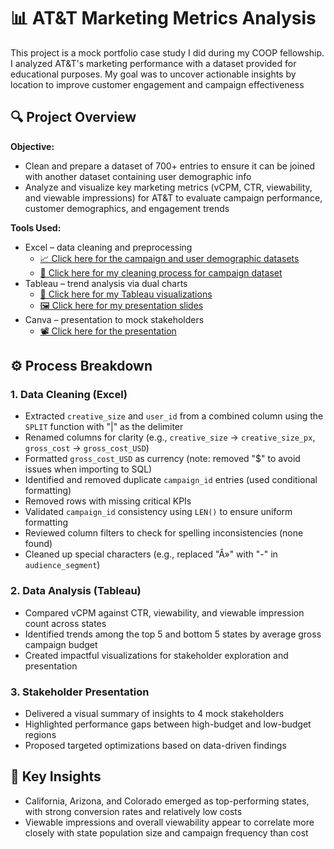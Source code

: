 # 📊 AT&T Marketing Metrics Analysis

This project is a mock portfolio case study I did during my COOP fellowship. I analyzed AT&T's marketing performance with a dataset provided for educational purposes. My goal was to uncover actionable insights by location to improve customer engagement and campaign effectiveness

## 🔍 Project Overview

**Objective:**  
- Clean and prepare a dataset of 700+ entries to ensure it can be joined with another dataset containing user demographic info
- Analyze and visualize key marketing metrics (vCPM, CTR, viewability, and viewable impressions) for AT&T to evaluate campaign performance, customer demographics, and engagement trends

**Tools Used:**
- Excel – data cleaning and preprocessing
  - [📈 Click here for the campaign and user demographic datasets](https://github.com/1-icenine/Portfolio/tree/main/Tableau/AT%26T%20Mock%20Marketing%20Study/Dataset)
  - [🧹 Click here for my cleaning process for campaign dataset](https://github.com/1-icenine/Portfolio/blob/main/Tableau/AT%26T%20Mock%20Marketing%20Study/Dataset/Nick's%20Data%20Cleanup%20Process.pdf)
- Tableau – trend analysis via dual charts
  - [📶 Click here for my Tableau visualizations](https://public.tableau.com/app/profile/nicholas.louie/viz/NicksSpatialAnalysisCTRCPMvCPMViewability/vCPMvsViewabilityDualChart)
  - [🖼️ Click here for my presentation slides](https://github.com/1-icenine/Portfolio/tree/main/Tableau/AT%26T%20Mock%20Marketing%20Study/Visuals)
- Canva – presentation to mock stakeholders
  - [📽️ Click here for the presentation](https://github.com/1-icenine/Portfolio/blob/main/Tableau/AT%26T%20Mock%20Marketing%20Study/Presentation/C515%20Capstone%20Project.pdf)

## ⚙️ Process Breakdown

### 1. Data Cleaning (Excel)
- Extracted `creative_size` and `user_id` from a combined column using the `SPLIT` function with "|" as the delimiter
- Renamed columns for clarity (e.g., `creative_size` → `creative_size_px`, `gross_cost` → `gross_cost_USD`)
- Formatted `gross_cost_USD` as currency (note: removed "$" to avoid issues when importing to SQL)
- Identified and removed duplicate `campaign_id` entries (used conditional formatting)
- Removed rows with missing critical KPIs
- Validated `campaign_id` consistency using `LEN()` to ensure uniform formatting
- Reviewed column filters to check for spelling inconsistencies (none found)
- Cleaned up special characters (e.g., replaced "Â»" with "-" in `audience_segment`)

### 2. Data Analysis (Tableau)
- Compared vCPM against CTR, viewability, and viewable impression count across states
- Identified trends among the top 5 and bottom 5 states by average gross campaign budget
- Created impactful visualizations for stakeholder exploration and presentation

### 3. Stakeholder Presentation
- Delivered a visual summary of insights to 4 mock stakeholders
- Highlighted performance gaps between high-budget and low-budget regions
- Proposed targeted optimizations based on data-driven findings

## 📌 Key Insights

- California, Arizona, and Colorado emerged as top-performing states, with strong conversion rates and relatively low costs
- Viewable impressions and overall viewability appear to correlate more closely with state population size and campaign frequency than cost
